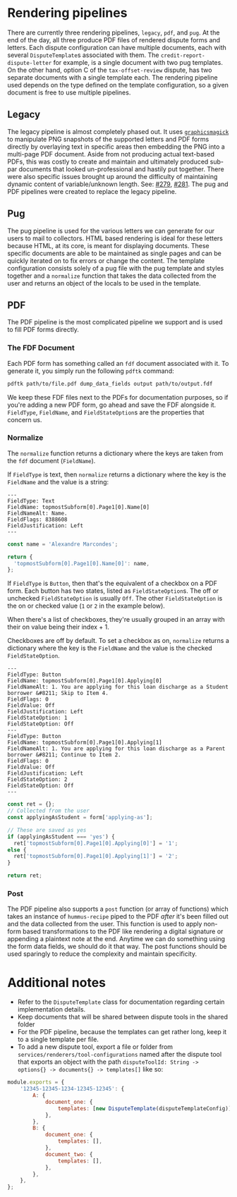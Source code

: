 # Rendering pipelines

There are currently three rendering pipelines, `legacy`, `pdf`, and `pug`. At the end of the day, all three produce PDF files of rendered dispute forms and letters. Each dispute configuration can have multiple documents, each with several `DisputeTemplate`s associated with them. The `credit-report-dispute-letter` for example, is a single document with two pug templates. On the other hand, option C of the `tax-offset-review` dispute, has two separate documents with a single template each. The rendering pipeline used depends on the type defined on the template configuration, so a given document is free to use multiple pipelines.

## Legacy 

The legacy pipeline is almost completely phased out. It uses [`graphicsmagick`](http://www.graphicsmagick.org/) to manipulate PNG snapshots of the supported letters and PDF forms directly by overlaying text in specific areas then embedding the PNG into a multi-page PDF document. Aside from not producing actual text-based PDFs, this was costly to create and maintain and ultimately produced sub-par documents that looked un-professional and hastily put together. There were also specific issues brought up around the difficulty of maintaining dynamic content of variable/unknown length. See: [#279](https://gitlab.com/debtcollective/debtcollective/issues/279), [#281](https://gitlab.com/debtcollective/debtcollective/issues/281). The pug and PDF pipelines were created to replace the legacy pipeline.

## Pug

The pug pipeline is used for the various letters we can generate for our users to mail to collectors. HTML based rendering is ideal for these letters because HTML, at its core, is meant for displaying documents. These specific documents are able to be maintained as single pages and can be quickly iterated on to fix errors or change the content. The template configuration consists solely of a pug file with the pug template and styles together and a `normalize` function that takes the data collected from the user and returns an object of the locals to be used in the template.

## PDF

The PDF pipeline is the most complicated pipeline we support and is used to fill PDF forms directly.

### The FDF Document

Each PDF form has something called an `fdf` document associated with it. To generate it, you simply run the following `pdftk` command:

```bash
pdftk path/to/file.pdf dump_data_fields output path/to/output.fdf
```

We keep these FDF files next to the PDFs for documentation purposes, so if you're adding a new PDF form, go ahead and save the FDF alongside it. `FieldType`, `FieldName`, and `FieldStateOption`s are the properties that concern us.

### Normalize

The `normalize` function returns a dictionary where the keys are taken from the `fdf` document (`FieldName`).

If `FieldType` is text, then `normalize` returns a dictionary where the key is the `FieldName` and the value is a string:

```
---
FieldType: Text
FieldName: topmostSubform[0].Page1[0].Name[0]
FieldNameAlt: Name.
FieldFlags: 8388608
FieldJustification: Left
---
```

```javascript
const name = 'Alexandre Marcondes';

return {
  'topmostSubform[0].Page1[0].Name[0]': name,
};
```

If `FieldType` is `Button`, then that's the equivalent of a checkbox on a PDF form.
Each button has two states, listed as `FieldStateOption`s.
The off or unchecked `FieldStateOption` is usually `Off`.
The other `FieldStateOption` is the on or checked value (`1` or `2` in the example below).

When there's a list of checkboxes, they're usually grouped in an array with their on value being their index + 1.

Checkboxes are off by default.
To set a checkbox as on, `normalize` returns a dictionary where the key is the `FieldName` and the value is the checked `FieldStateOption`.

```
---
FieldType: Button
FieldName: topmostSubform[0].Page1[0].Applying[0]
FieldNameAlt: 1. You are applying for this loan discharge as a Student borrower &#8211; Skip to Item 4.
FieldFlags: 0
FieldValue: Off
FieldJustification: Left
FieldStateOption: 1
FieldStateOption: Off
---
FieldType: Button
FieldName: topmostSubform[0].Page1[0].Applying[1]
FieldNameAlt: 1. You are applying for this loan discharge as a Parent borrower &#8211; Continue to Item 2.
FieldFlags: 0
FieldValue: Off
FieldJustification: Left
FieldStateOption: 2
FieldStateOption: Off
---
```

```javascript
const ret = {};
// Collected from the user
const applyingAsStudent = form['applying-as'];

// These are saved as yes
if (applyingAsStudent === 'yes') {
  ret['topmostSubform[0].Page1[0].Applying[0]'] = '1';
else {
  ret['topmostSubform[0].Page1[0].Applying[1]'] = '2';
}

return ret;
```

### Post

The PDF pipeline also supports a `post` function (or array of functions) which takes an instance of `hummus-recipe` piped to the PDF _after_ it's been filled out and the data collected from the user. This function is used to apply non-form based transformations to the PDF like rendering a digital signature or appending a plaintext note at the end. Anytime we can do something using the form data fields, we should do it that way. The post functions should be used sparingly to reduce the complexity and maintain specificity.

# Additional notes

* Refer to the `DisputeTemplate` class for documentation regarding certain implementation details.
* Keep documents that will be shared between dispute tools in the shared folder
* For the PDF pipeline, because the templates can get rather long, keep it to a single template per file.
* To add a new dispute tool, export a file or folder from `services/renderers/tool-configurations` named after the dispute tool that exports an object with the path `disputeToolId: String -> options{} -> documents{} -> templates[]` like so:

```javascript
module.exports = {
    '12345-12345-1234-12345-12345': {
        A: {
            document_one: {
                templates: [new DisputeTemplate(disputeTemplateConfig)], // you should import the template or the entire document if possible
            },
        },
        B: {
            document_one: {
                templates: [],
            },
            document_two: {
                templates: [],
            },
        },
    },
};
```
